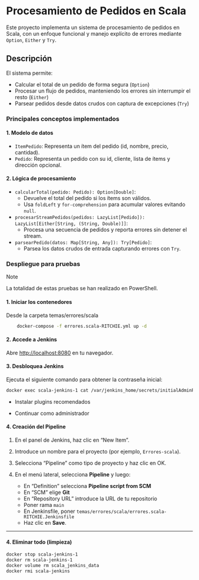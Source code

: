 # Procesamiento de Pedidos en Scala

Este proyecto implementa un sistema de procesamiento de pedidos en Scala, con un enfoque funcional y manejo explícito de errores mediante `Option`, `Either` y `Try`.

## Descripción

El sistema permite:
- Calcular el total de un pedido de forma segura (`Option`)
- Procesar un flujo de pedidos, manteniendo los errores sin interrumpir el resto (`Either`)
- Parsear pedidos desde datos crudos con captura de excepciones (`Try`)

### Principales conceptos implementados

#### 1. Modelo de datos
- `ItemPedido`: Representa un ítem del pedido (id, nombre, precio, cantidad).
- `Pedido`: Representa un pedido con su id, cliente, lista de ítems y dirección opcional.

#### 2. Lógica de procesamiento
- `calcularTotal(pedido: Pedido): Option[Double]`: 
  - Devuelve el total del pedido si los ítems son válidos.
  - Usa `foldLeft` y `for-comprehension` para acumular valores evitando `null`.
- `procesarStreamPedidos(pedidos: LazyList[Pedido]): LazyList[Either[String, (String, Double)]]`: 
  - Procesa una secuencia de pedidos y reporta errores sin detener el stream.
- `parsearPedido(datos: Map[String, Any]): Try[Pedido]`: 
  - Parsea los datos crudos de entrada capturando errores con `Try`.

  
### Despliegue para pruebas

> [!NOTE]
> La totalidad de estas pruebas se han realizado en PowerShell.

#### 1. Iniciar los contenedores ####

Desde la carpeta temas/errores/scala

```bash
    docker-compose -f errores.scala-RITCHIE.yml up -d
```
#### 2. Accede a Jenkins

Abre [http://localhost:8080](http://localhost:8080) en tu navegador.

#### 3. Desbloquea Jenkins
Ejecuta el siguiente comando para obtener la contraseña inicial:

```bash
docker exec scala-jenkins-1 cat /var/jenkins_home/secrets/initialAdminPassword
```

- Instalar plugins recomendados

- Continuar como administrador

#### 4. Creación del Pipeline

1. En el panel de Jenkins, haz clic en “New Item”.
2. Introduce un nombre para el proyecto (por ejemplo, `Errores-scala`).
3. Selecciona “Pipeline” como tipo de proyecto y haz clic en OK.
4. En el menú lateral, selecciona **Pipeline** y luego:

    - En “Definition” selecciona **Pipeline script from SCM**
    - En “SCM” elige **Git**
    - En “Repository URL” introduce la URL de tu repositorio
    - Poner rama `main`
    - En Jenkinsfile, poner `temas/errores/scala/errores.scala-RITCHIE.Jenkinsfile`
    - Haz clic en **Save**.

---

 #### 4. Eliminar todo (limpieza)
```bash
docker stop scala-jenkins-1
docker rm scala-jenkins-1
docker volume rm scala_jenkins_data
docker rmi scala-jenkins
```
